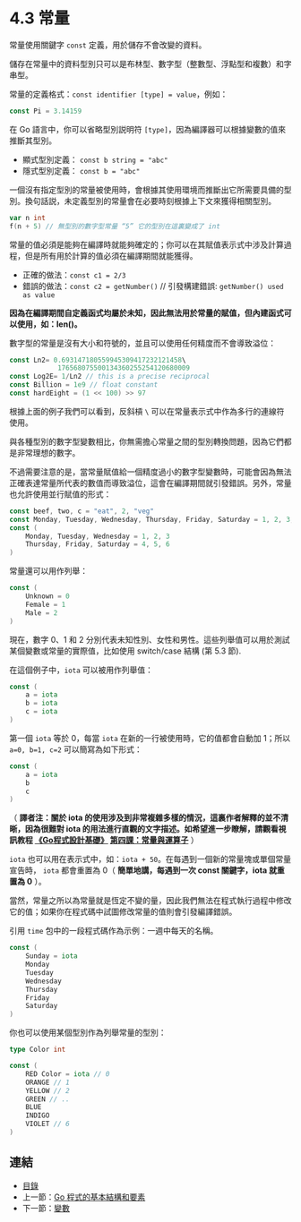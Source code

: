 # 4.3 常量

常量使用關鍵字 `const` 定義，用於儲存不會改變的資料。

儲存在常量中的資料型別只可以是布林型、數字型（整數型、浮點型和複數）和字串型。

常量的定義格式：`const identifier [type] = value`，例如： 

```go
const Pi = 3.14159
```

在 Go 語言中，你可以省略型別説明符 `[type]`，因為編譯器可以根據變數的值來推斷其型別。

- 顯式型別定義： `const b string = "abc"`   
- 隱式型別定義： `const b = "abc"`

一個沒有指定型別的常量被使用時，會根據其使用環境而推斷出它所需要具備的型別。換句話説，未定義型別的常量會在必要時刻根據上下文來獲得相關型別。

```go
var n int
f(n + 5) // 無型別的數字型常量 “5” 它的型別在這裏變成了 int
```

常量的值必須是能夠在編譯時就能夠確定的；你可以在其賦值表示式中涉及計算過程，但是所有用於計算的值必須在編譯期間就能獲得。

- 正確的做法：`const c1 = 2/3`  
- 錯誤的做法：`const c2 = getNumber()` // 引發構建錯誤: `getNumber() used as value`

**因為在編譯期間自定義函式均屬於未知，因此無法用於常量的賦值，但內建函式可以使用，如：len()。**

數字型的常量是沒有大小和符號的，並且可以使用任何精度而不會導致溢位：

```go
const Ln2= 0.693147180559945309417232121458\
			176568075500134360255254120680009
const Log2E= 1/Ln2 // this is a precise reciprocal
const Billion = 1e9 // float constant
const hardEight = (1 << 100) >> 97
```

根據上面的例子我們可以看到，反斜槓 `\` 可以在常量表示式中作為多行的連線符使用。

與各種型別的數字型變數相比，你無需擔心常量之間的型別轉換問題，因為它們都是非常理想的數字。

不過需要注意的是，當常量賦值給一個精度過小的數字型變數時，可能會因為無法正確表達常量所代表的數值而導致溢位，這會在編譯期間就引發錯誤。另外，常量也允許使用並行賦值的形式：

```go
const beef, two, c = "eat", 2, "veg"
const Monday, Tuesday, Wednesday, Thursday, Friday, Saturday = 1, 2, 3, 4, 5, 6
const (
	Monday, Tuesday, Wednesday = 1, 2, 3
	Thursday, Friday, Saturday = 4, 5, 6
)
```

常量還可以用作列舉：

```go
const (
	Unknown = 0
	Female = 1
	Male = 2
)
```

現在，數字 0、1 和 2 分別代表未知性別、女性和男性。這些列舉值可以用於測試某個變數或常量的實際值，比如使用 switch/case 結構 (第 5.3 節).

在這個例子中，`iota` 可以被用作列舉值：

```go
const (
	a = iota
	b = iota
	c = iota
)
```

第一個 `iota` 等於 0，每當 `iota` 在新的一行被使用時，它的值都會自動加 1；所以 `a=0, b=1, c=2` 可以簡寫為如下形式：

```go
const (
	a = iota
	b
	c
)
```

（ **譯者注：關於 iota 的使用涉及到非常複雜多樣的情況，這裏作者解釋的並不清晰，因為很難對 iota 的用法進行直觀的文字描述。如希望進一步瞭解，請觀看視訊教程 [《Go程式設計基礎》](https://github.com/Unknwon/go-fundamental-programming) [第四課：常量與運算子](https://github.com/Unknwon/go-fundamental-programming/blob/master/lectures/lecture4.md)** ）

`iota` 也可以用在表示式中，如：`iota + 50`。在每遇到一個新的常量塊或單個常量宣告時， `iota` 都會重置為 0（ **簡單地講，每遇到一次 const 關鍵字，iota 就重置為 0** ）。

當然，常量之所以為常量就是恆定不變的量，因此我們無法在程式執行過程中修改它的值；如果你在程式碼中試圖修改常量的值則會引發編譯錯誤。

引用 `time` 包中的一段程式碼作為示例：一週中每天的名稱。

```go
const (
	Sunday = iota
	Monday
	Tuesday
	Wednesday
	Thursday
	Friday
	Saturday
)
```

你也可以使用某個型別作為列舉常量的型別：

```go
type Color int

const (
	RED Color = iota // 0
	ORANGE // 1
	YELLOW // 2
	GREEN // ..
	BLUE
	INDIGO
	VIOLET // 6
)
```

## 連結

- [目錄](directory.md)
- 上一節：[Go 程式的基本結構和要素](04.2.md)
- 下一節：[變數](04.4.md)